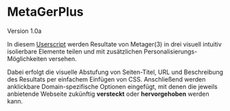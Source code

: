 # MetaGerPlus
Version 1.0a

In diesem [Userscript](https://tampermonkey.net/ "Umsetzendes Addon") werden Resultate von Metager(3) in drei visuell intuitiv isolierbare Elemente teilen und mit zusätzlichen Personalisierungs-Möglichkeiten versehen. 

Dabei erfolgt die visuelle Abstufung von Seiten-Titel, URL und Beschreibung des Resultats per einfachem Einfügen von CSS. Anschließend werden anklickbare Domain-spezifische Optionen eingefügt, mit denen die jeweils anbietende Webseite zukünftig **versteckt** oder **hervorgehoben** werden kann.
